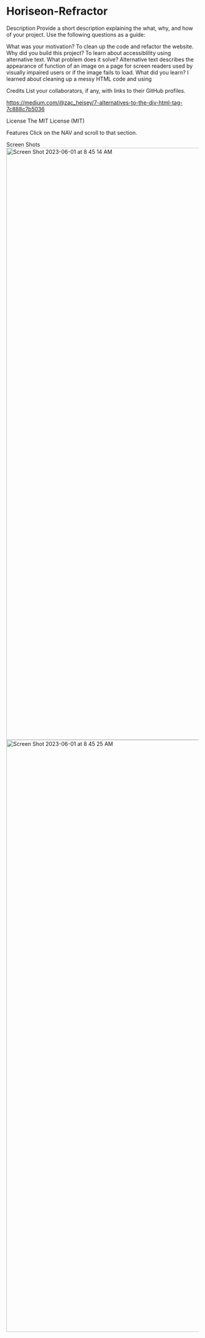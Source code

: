 # Horiseon-Refractor
Description
Provide a short description explaining the what, why, and how of your project. Use the following questions as a guide:

What was your motivation? To clean up the code and refactor the website.
Why did you build this project? To learn about accessiblility using alternative text.
What problem does it solve? Alternative text describes the appearance of function of an image on a page for screen readers used by visually impaired users or if the image fails to load.
What did you learn?
I learned about cleaning up a messy HTML code and using <div>

Credits
List your collaborators, if any, with links to their GitHub profiles.

https://medium.com/@zac_heisey/7-alternatives-to-the-div-html-tag-7c888c7b5036

License 
The MIT License (MIT)

Features
Click on the NAV and scroll to that section.

Screen Shots
<img width="1552" alt="Screen Shot 2023-06-01 at 8 45 14 AM" src="https://github.com/brousy/Horiseon-Refractor/assets/127621375/0f30b903-0242-4804-8949-7fa5b38b8ab8">
<img width="1552" alt="Screen Shot 2023-06-01 at 8 45 25 AM" src="https://github.com/brousy/Horiseon-Refractor/assets/127621375/812ded9e-e618-4e30-8f45-1cd3c25f34a5">
